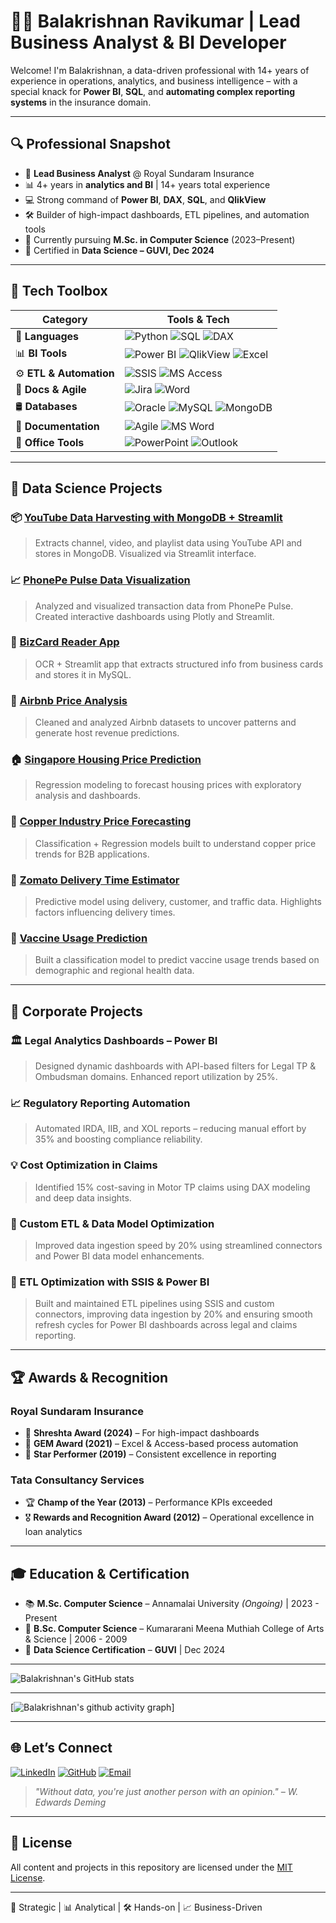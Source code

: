 # 👨‍💼 Balakrishnan Ravikumar | Lead Business Analyst & BI Developer

Welcome! I'm Balakrishnan, a data-driven professional with 14+ years of experience in operations, analytics, and business intelligence – with a special knack for **Power BI**, **SQL**, and **automating complex reporting systems** in the insurance domain.

---

## 🔍 Professional Snapshot

- 🎯 **Lead Business Analyst** @ Royal Sundaram Insurance
- 📊 4+ years in **analytics and BI** | 14+ years total experience
- 💻 Strong command of **Power BI**, **DAX**, **SQL**, and **QlikView**
- 🛠️ Builder of high-impact dashboards, ETL pipelines, and automation tools
- 🧠 Currently pursuing **M.Sc. in Computer Science** (2023–Present)
- 🧪 Certified in **Data Science – GUVI, Dec 2024**

---

## 🧠 Tech Toolbox

| Category         | Tools & Tech |
|------------------|-------------|
| 🐍 **Languages**     | ![Python](https://img.shields.io/badge/Python-3776AB?style=flat&logo=python&logoColor=white) ![SQL](https://img.shields.io/badge/SQL-336791?style=flat&logo=postgresql&logoColor=white) ![DAX](https://img.shields.io/badge/DAX-FFE500?style=flat&logo=powerbi&logoColor=black) |
| 📊 **BI Tools**      | ![Power BI](https://img.shields.io/badge/Power%20BI-F2C811?style=flat&logo=powerbi&logoColor=black) ![QlikView](https://img.shields.io/badge/QlikView-009845?style=flat&logo=qlik&logoColor=white) ![Excel](https://img.shields.io/badge/Excel-217346?style=flat&logo=microsoft-excel&logoColor=white) |
| ⚙️ **ETL & Automation** | ![SSIS](https://img.shields.io/badge/SSIS-0078D4?style=flat&logo=microsoft-sql-server&logoColor=white) ![MS Access](https://img.shields.io/badge/MS--Access-A4373A?style=flat&logo=microsoft-access&logoColor=white) |
| 🧾 **Docs & Agile**   | ![Jira](https://img.shields.io/badge/Jira-0052CC?style=flat&logo=jira&logoColor=white) ![Word](https://img.shields.io/badge/Word-2B579A?style=flat&logo=microsoft-word&logoColor=white) |
| 🛢️ **Databases**     | ![Oracle](https://img.shields.io/badge/Oracle-F80000?style=flat&logo=oracle&logoColor=white) ![MySQL](https://img.shields.io/badge/MySQL-4479A1?style=flat&logo=mysql&logoColor=white) ![MongoDB](https://img.shields.io/badge/MongoDB-47A248?style=flat&logo=mongodb&logoColor=white) |
| 📄 **Documentation** | ![Agile](https://img.shields.io/badge/Agile-0052CC?style=flat&logo=jira&logoColor=white) ![MS Word](https://img.shields.io/badge/MS--Word-2B579A?style=flat&logo=microsoft-word&logoColor=white) |
| 💼 **Office Tools**  | ![PowerPoint](https://img.shields.io/badge/PowerPoint-B7472A?style=flat&logo=microsoft-powerpoint&logoColor=white) ![Outlook](https://img.shields.io/badge/Outlook-0078D4?style=flat&logo=microsoft-outlook&logoColor=white) |

---

## 📂 Data Science Projects

### 📦 [YouTube Data Harvesting with MongoDB + Streamlit](https://github.com/BalaKrishnanCodeSpace/YouTube_Data_Harvesting.git)
> Extracts channel, video, and playlist data using YouTube API and stores in MongoDB. Visualized via Streamlit interface.

### 📈 [PhonePe Pulse Data Visualization](https://github.com/BalaKrishnanCodeSpace/Phonepe_Pulse_Data_Extraction_-_Visualization.git)
> Analyzed and visualized transaction data from PhonePe Pulse. Created interactive dashboards using Plotly and Streamlit.

### 📇 [BizCard Reader App](https://github.com/BalaKrishnanCodeSpace/BizCardX-Extracting-Business-Card-Data-with-OCR.git)
> OCR + Streamlit app that extracts structured info from business cards and stores it in MySQL.

### 🏡 [Airbnb Price Analysis](https://github.com/BalaKrishnanCodeSpace/Airbnb_Analysis.git)
> Cleaned and analyzed Airbnb datasets to uncover patterns and generate host revenue predictions.

### 🏠 [Singapore Housing Price Prediction](https://github.com/BalaKrishnanCodeSpace/Singapore-Resale-Flat-Prices-Predicting.git)
> Regression modeling to forecast housing prices with exploratory analysis and dashboards.

### 🔩 [Copper Industry Price Forecasting](https://github.com/BalaKrishnanCodeSpace/Industrial-Copper-Modeling.git)
> Classification + Regression models built to understand copper price trends for B2B applications.

### 🛵 [Zomato Delivery Time Estimator](https://github.com/BalaKrishnanCodeSpace/Vaccine_Usage_Prediction-And-Zomato_Data_Analysis_And_Visualization.git)
> Predictive model using delivery, customer, and traffic data. Highlights factors influencing delivery times.

### 🛵 [Vaccine Usage Prediction](https://github.com/BalaKrishnanCodeSpace/Vaccine_Usage_Prediction-And-Zomato_Data_Analysis_And_Visualization.git)
> Built a classification model to predict vaccine usage trends based on demographic and regional health data.


---

## 🧩 Corporate Projects

### 🏛️ Legal Analytics Dashboards – Power BI
> Designed dynamic dashboards with API-based filters for Legal TP & Ombudsman domains. Enhanced report utilization by 25%.

### 📈 Regulatory Reporting Automation
> Automated IRDA, IIB, and XOL reports – reducing manual effort by 35% and boosting compliance reliability.

### 💡 Cost Optimization in Claims
> Identified 15% cost-saving in Motor TP claims using DAX modeling and deep data insights.

### 🧪 Custom ETL & Data Model Optimization
> Improved data ingestion speed by 20% using streamlined connectors and Power BI data model enhancements.

### 🔄 ETL Optimization with SSIS & Power BI
> Built and maintained ETL pipelines using SSIS and custom connectors, improving data ingestion by 20% and ensuring smooth refresh cycles for Power BI dashboards across legal and claims reporting.

---

## 🏆 Awards & Recognition

### Royal Sundaram Insurance
- 🥇 **Shreshta Award (2024)** – For high-impact dashboards
- 🏅 **GEM Award (2021)** – Excel & Access-based process automation
- 🌟 **Star Performer (2019)** – Consistent excellence in reporting

### Tata Consultancy Services
- 🏆 **Champ of the Year (2013)** – Performance KPIs exceeded
- 🎖️ **Rewards and Recognition Award (2012)** – Operational excellence in loan analytics

---

## 🎓 Education & Certification

- 📚 **M.Sc. Computer Science** – Annamalai University *(Ongoing)* | 2023 - Present
- 📘 **B.Sc. Computer Science** – Kumararani Meena Muthiah College of Arts & Science | 2006 - 2009
- 📜 **Data Science Certification** – **GUVI** | Dec 2024

---

![Balakrishnan's GitHub stats](https://github-readme-stats.vercel.app/api?username=BalakrishnanCodeSpace&theme=dark&show_icons=true&&hide=issues,contribs)

---

[![Balakrishnan's github activity graph](https://github-readme-activity-graph.vercel.app/graph?username=BalakrishnanCodeSpace&bg_color=000000&color=ffffff&line=51f565&point=ffffff&area=true&hide_border=true)]

---

## 🌐 Let’s Connect

[![LinkedIn](https://img.shields.io/badge/LinkedIn-%230077B5.svg?style=flat&logo=linkedin&logoColor=white)](https://linkedin.com/in/balakrishnan-ravikumar-8790732b6)
[![GitHub](https://img.shields.io/badge/GitHub-%23121011.svg?style=flat&logo=github&logoColor=white)]([https://github.com/BalaKrishnanIronman](https://github.com/BalaKrishnanCodeSpace))
[![Email](https://img.shields.io/badge/Email-D14836?style=flat&logo=gmail&logoColor=white)](mailto:alab2252@gmail.com)


> *"Without data, you're just another person with an opinion." – W. Edwards Deming*

---

## 📜 License

All content and projects in this repository are licensed under the [MIT License](LICENSE).

---

🧠 Strategic | 📊 Analytical | 🛠 Hands-on | 📈 Business-Driven

